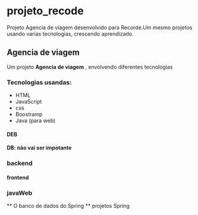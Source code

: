 # projeto_recode
Projeto Agencia de viagem desenvolvido para  Recorde.Um mesmo projetos usando varias tecnologias, crescendo aprendizado.



## Agencia de viagem
Um projeto **Agencia de viagem** , envolvendo diferentes tecnologias 


### Tecnologias usandas:
* HTML
* JavaScript
* css
* Boostramp
* Java (para web)

#### DEB

#### DB: não vai ser impotante

  
### backend


#### frontend



### javaWeb
** O banco de dados do Spring
** projetos Spring






















